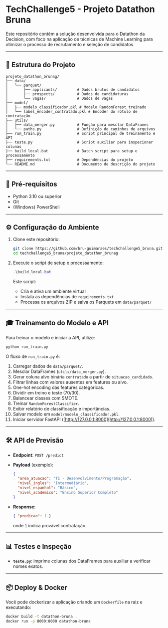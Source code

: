 # TechChallenge5 - Projeto Datathon Bruna

Este repositório contém a solução desenvolvida para o Datathon da Decision, com foco na aplicação de técnicas de Machine Learning para otimizar o processo de recrutamento e seleção de candidatos.

---

## 📁 Estrutura do Projeto

```
projeto_datathon_brunag/
├── data/
│   └── parquet/
│       ├── applicants/         # Dados brutos de candidatos
│       ├── prospects/          # Dados de candidaturas
│       └── vagas/              # Dados de vagas
├── model/
│   ├── modelo_classificador.pkl # Modelo RandomForest treinado
│   └── label_encoder_contratado.pkl # Encoder do rótulo de contratação
├── utils/
│   ├── data_merger.py          # Função para mesclar DataFrames
│   └── paths.py                # Definição de caminhos de arquivos
├── run_train.py                # Script principal de treinamento e API
├── teste.py                    # Script auxiliar para inspecionar colunas
├── build_local.bat             # Batch script para setup e processamento
├── requirements.txt            # Dependências do projeto
└── README.md                   # Documento de descrição do projeto
```

---

## 🚀 Pré-requisitos

* Python 3.10 ou superior
* Git
* (Windows) PowerShell

---

## ⚙️ Configuração do Ambiente

1. Clone este repositório:

   ```bash
   git clone https://github.com/bru-guimaraes/techchallenge5_bruna.git
   cd techchallenge5_bruna/projeto_datathon_brunag
   ```

2. Execute o script de setup e processamento:

   ```powershell
   .\build_local.bat
   ```

   Este script:

   * Cria e ativa um ambiente virtual
   * Instala as dependências de `requirements.txt`
   * Processa os arquivos ZIP e salva os Parquets em `data/parquet/`

---

## 🎓 Treinamento do Modelo e API

Para treinar o modelo e iniciar a API, utilize:

```bash
python run_train.py
```

O fluxo de `run_train.py` é:

1. Carregar dados de `data/parquet/`.
2. Mesclar DataFrames (`utils/data_merger.py`).
3. Gerar coluna alvo binária `contratado` a partir de `situacao_candidado`.
4. Filtrar linhas com valores ausentes em features ou alvo.
5. One-hot encoding das features categóricas.
6. Dividir em treino e teste (70/30).
7. Balancear classes com SMOTE.
8. Treinar `RandomForestClassifier`.
9. Exibir relatório de classificação e importâncias.
10. Salvar modelo em `model/modelo_classificador.pkl`.
11. Iniciar servidor FastAPI ([http://127.0.0.1:8000](http://127.0.0.1:8000)).

---

## 🛠️ API de Previsão

* **Endpoint**: `POST /predict`
* **Payload** (exemplo):

  ```json
  {
    "area_atuacao": "TI - Desenvolvimento/Programação",
    "nivel_ingles": "Intermediário",
    "nivel_espanhol": "Básico",
    "nivel_academico": "Ensino Superior Completo"
  }
  ```
* **Response**:

  ```json
  { "predicao": 1 }
  ```

  onde `1` indica provável contratação.

---

## 📊 Testes e Inspeção

* **`teste.py`**: imprime colunas dos DataFrames para auxiliar a verificar nomes exatos.

---

## 📦 Deploy & Docker

Você pode dockerizar a aplicação criando um `Dockerfile` na raiz e executando:

```bash
docker build -t datathon-bruna .
docker run -p 8000:8000 datathon-bruna
```